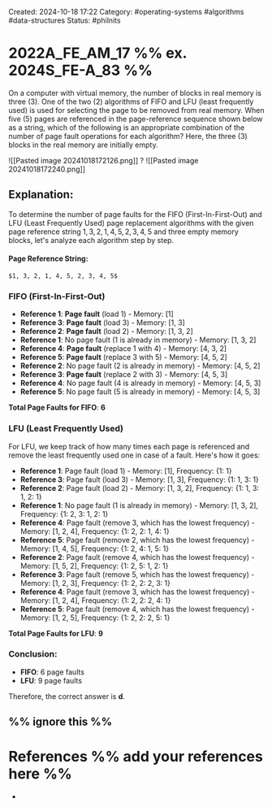 Created: 2024-10-18 17:22
Category: #operating-systems #algorithms #data-structures 
Status: #philnits


# 2022A_FE_AM_17 %% ex. 2024S_FE-A_83 %%

On a computer with virtual memory, the number of blocks in real memory is three (3). One of the two (2) algorithms of FIFO and LFU (least frequently used) is used for selecting the page to be removed from real memory. When five (5) pages are referenced in the page-reference sequence shown below as a string, which of the following is an appropriate combination of the number of page fault operations for each algorithm? Here, the three (3) blocks in the real memory are initially empty.

![[Pasted image 20241018172126.png]]
? 
![[Pasted image 20241018172240.png]]
## **Explanation:**

To determine the number of page faults for the FIFO (First-In-First-Out) and LFU (Least Frequently Used) page replacement algorithms with the given page reference string $1, 3, 2, 1, 4, 5, 2, 3, 4, 5$ and three empty memory blocks, let's analyze each algorithm step by step.
#### **Page Reference String:**
	$1, 3, 2, 1, 4, 5, 2, 3, 4, 5$
### **FIFO (First-In-First-Out)**
- **Reference 1**: **Page fault** (load 1) - Memory: [1]
- **Reference 3**: **Page fault** (load 3) - Memory: [1, 3]
- **Reference 2**: **Page fault** (load 2) - Memory: [1, 3, 2]
- **Reference 1**: No page fault (1 is already in memory) - Memory: [1, 3, 2]
- **Reference 4**: **Page fault** (replace 1 with 4) - Memory: [4, 3, 2]
- **Reference 5**: **Page fault** (replace 3 with 5) - Memory: [4, 5, 2]
- **Reference 2**: No page fault (2 is already in memory) - Memory: [4, 5, 2]
- **Reference 3**: **Page fault** (replace 2 with 3) - Memory: [4, 5, 3]
- **Reference 4**: No page fault (4 is already in memory) - Memory: [4, 5, 3]
- **Reference 5**: No page fault (5 is already in memory) - Memory: [4, 5, 3]

**Total Page Faults for FIFO**: **6**
### **LFU (Least Frequently Used)**
For LFU, we keep track of how many times each page is referenced and remove the least frequently used one in case of a fault. Here's how it goes:
- **Reference 1**: Page fault (load 1) - Memory: [1], Frequency: {1: 1}
- **Reference 3**: Page fault (load 3) - Memory: [1, 3], Frequency: {1: 1, 3: 1}
- **Reference 2**: Page fault (load 2) - Memory: [1, 3, 2], Frequency: {1: 1, 3: 1, 2: 1}
- **Reference 1**: No page fault (1 is already in memory) - Memory: [1, 3, 2], Frequency: {1: 2, 3: 1, 2: 1}
- **Reference 4**: Page fault (remove 3, which has the lowest frequency) - Memory: [1, 2, 4], Frequency: {1: 2, 2: 1, 4: 1}
- **Reference 5**: Page fault (remove 2, which has the lowest frequency) - Memory: [1, 4, 5], Frequency: {1: 2, 4: 1, 5: 1}
- **Reference 2**: Page fault (remove 4, which has the lowest frequency) - Memory: [1, 5, 2], Frequency: {1: 2, 5: 1, 2: 1}
- **Reference 3**: Page fault (remove 5, which has the lowest frequency) - Memory: [1, 2, 3], Frequency: {1: 2, 2: 2, 3: 1}
- **Reference 4**: Page fault (remove 3, which has the lowest frequency) - Memory: [1, 2, 4], Frequency: {1: 2, 2: 2, 4: 1}
- **Reference 5**: Page fault (remove 4, which has the lowest frequency) - Memory: [1, 2, 5], Frequency: {1: 2, 2: 2, 5: 1}

**Total Page Faults for LFU**: **9**

### **Conclusion:**
- **FIFO**: 6 page faults
- **LFU**: 9 page faults

Therefore, the correct answer is **d**.









%% ignore this %%
---









# References %% add your references here %%
- 